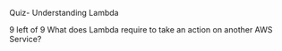 

Quiz- Understanding Lambda


9 left of 9
What does Lambda require to take an action on another AWS Service?





